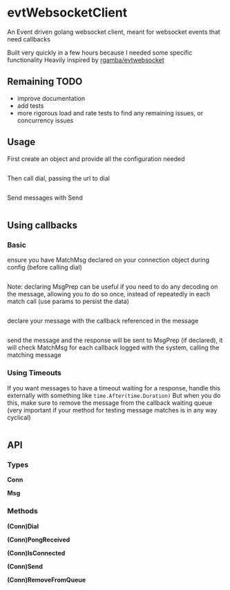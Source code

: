 # evtWebsocketClient
An Event driven golang websocket client, meant for websocket events that need callbacks

Built very quickly in a few hours because I needed some specific functionality
Heavily inspired by [rgamba/evtwebsocket](https://github.com/rgamba/evtwebsocket)

## Remaining TODO
 - improve documentation
 - add tests
 - more rigorous load and rate tests to find any remaining issues, or concurrency issues

## Usage

First create an object and provide all the configuration needed
```
```

Then call dial, passing the url to dial
```
```

Send messages with Send
```
```

## Using callbacks
### Basic
ensure you have MatchMsg declared on your connection object during config (before calling dial)
```
```

Note: declaring MsgPrep can be useful if you need to do any decoding on the message, allowing you to do so once, instead of repeatedly in each match call (use params to persist the data)
```
```

declare your message with the callback referenced in the message
```
```

send the message and the response will be sent to MsgPrep (if declared), it will check MatchMsg for each callback logged with the system, calling the matching message

### Using Timeouts
If you want messages to have a timeout waiting for a response, handle this externally with something like `time.After(time.Duration)`
But when you do this, make sure to remove the message from the callback waiting queue (very important if your method for testing message matches is in any way cyclical)
```
```

## API

### Types
**Conn**

**Msg**

### Methods
**(Conn)Dial**

**(Conn)PongReceived**

**(Conn)IsConnected**

**(Conn)Send**

**(Conn)RemoveFromQueue**
